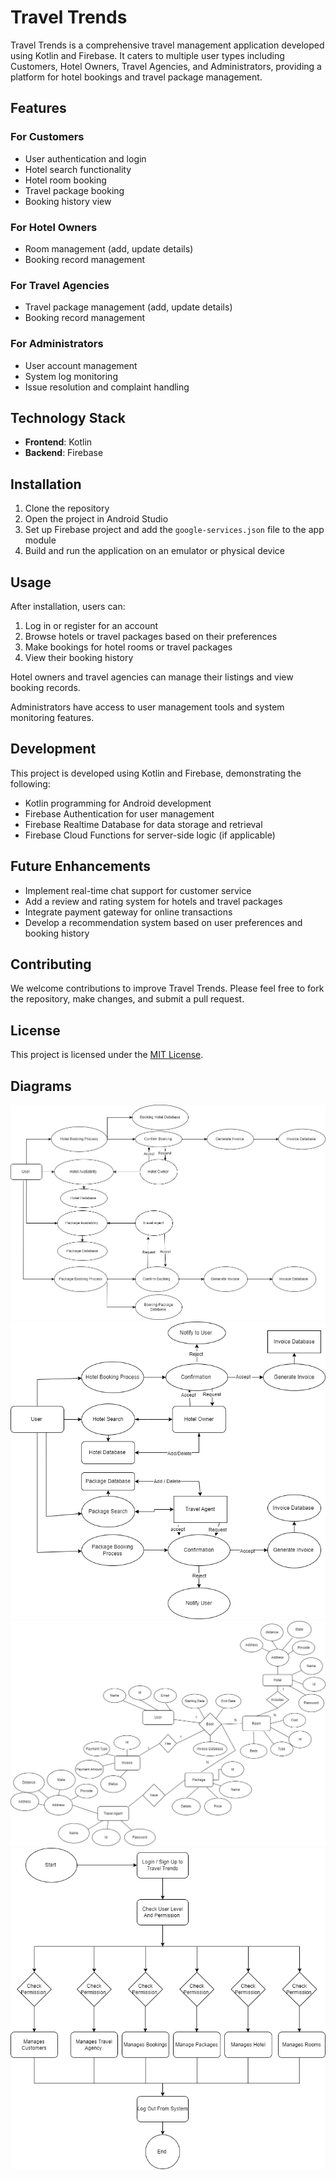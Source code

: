 # Travel Trends

Travel Trends is a comprehensive travel management application developed using Kotlin and Firebase. It caters to multiple user types including Customers, Hotel Owners, Travel Agencies, and Administrators, providing a platform for hotel bookings and travel package management.

## Features

### For Customers
- User authentication and login
- Hotel search functionality
- Hotel room booking
- Travel package booking
- Booking history view

### For Hotel Owners
- Room management (add, update details)
- Booking record management

### For Travel Agencies
- Travel package management (add, update details)
- Booking record management

### For Administrators
- User account management
- System log monitoring
- Issue resolution and complaint handling

## Technology Stack
- **Frontend**: Kotlin
- **Backend**: Firebase

## Installation
1. Clone the repository
2. Open the project in Android Studio
3. Set up Firebase project and add the `google-services.json` file to the app module
4. Build and run the application on an emulator or physical device

## Usage
After installation, users can:
1. Log in or register for an account
2. Browse hotels or travel packages based on their preferences
3. Make bookings for hotel rooms or travel packages
4. View their booking history

Hotel owners and travel agencies can manage their listings and view booking records.

Administrators have access to user management tools and system monitoring features.

## Development
This project is developed using Kotlin and Firebase, demonstrating the following:
- Kotlin programming for Android development
- Firebase Authentication for user management
- Firebase Realtime Database for data storage and retrieval
- Firebase Cloud Functions for server-side logic (if applicable)

## Future Enhancements
- Implement real-time chat support for customer service
- Add a review and rating system for hotels and travel packages
- Integrate payment gateway for online transactions
- Develop a recommendation system based on user preferences and booking history

## Contributing
We welcome contributions to improve Travel Trends. Please feel free to fork the repository, make changes, and submit a pull request.

## License
This project is licensed under the [MIT License](LICENSE).

## Diagrams
![image](diagrams/dfd_1.drawio.png)
![image](diagrams/dfd_2.drawio.png)
![image](diagrams/er.drawio.png)
![image](diagrams/Uml.drawio.png)
